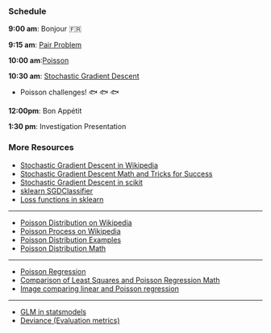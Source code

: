 ### Schedule

**9:00 am**: Bonjour :fr:

**9:15 am**: [Pair Problem](pair.md)

**10:00 am**:[Poisson](Poisson.ipynb)

**10:30 am**: [Stochastic Gradient Descent](Stochastic_Gradient_Descent.pdf)

 * Poisson challenges! :fish: :fish: :fish:

**12:00pm**: Bon Appétit

**1:30 pm**: Investigation Presentation


### More Resources

 * [Stochastic Gradient Descent in Wikipedia](http://en.wikipedia.org/wiki/Stochastic_gradient_descent)
 * [Stochastic Gradient Descent Math and Tricks for Success](http://research.microsoft.com/pubs/192769/tricks-2012.pdf)
 * [Stochastic Gradient Descent in scikit](http://scikit-learn.org/stable/modules/sgd.html)
 * [sklearn SGDClassifier](http://scikit-learn.org/stable/modules/generated/sklearn.linear_model.SGDClassifier.html)
 * [Loss functions in sklearn](http://scikit-learn.org/stable/auto_examples/linear_model/plot_sgd_loss_functions.html)

---

 * [Poisson Distribution on Wikipedia](http://en.wikipedia.org/wiki/Poisson_distribution)
 * [Poisson Process on Wikipedia](https://en.wikipedia.org/wiki/Poisson_process)
 * [Poisson Distribution Examples](http://www.intmath.com/counting-probability/13-poisson-probability-distribution.php)
 * [Poisson Distribution Math](http://mathworld.wolfram.com/PoissonDistribution.html)

---

 * [Poisson Regression](http://courses.education.illinois.edu/EdPsy589/lectures/4glm3-ha-online.pdf)
 * [Comparison of Least Squares and Poisson Regression Math](https://www.icpsr.umich.edu/CrimeStat/files/CrimeStatAppendix.C.pdf)
 * [Image comparing linear and Poisson regression](http://i.imgur.com/7lB2J4O.png)

---

 * [GLM in statsmodels](http://statsmodels.sourceforge.net/devel/glm.html)
 * [Deviance (Evaluation metrics)](http://en.wikipedia.org/wiki/Deviance_%28statistics%29)
